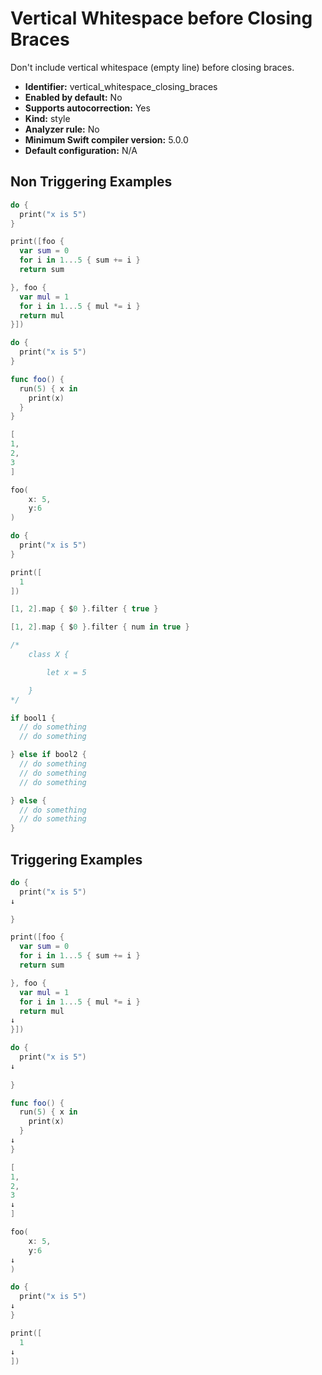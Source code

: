 # Vertical Whitespace before Closing Braces

Don't include vertical whitespace (empty line) before closing braces.

* **Identifier:** vertical_whitespace_closing_braces
* **Enabled by default:** No
* **Supports autocorrection:** Yes
* **Kind:** style
* **Analyzer rule:** No
* **Minimum Swift compiler version:** 5.0.0
* **Default configuration:** N/A

## Non Triggering Examples

```swift
do {
  print("x is 5")
}
```

```swift
print([foo {
  var sum = 0
  for i in 1...5 { sum += i }
  return sum

}, foo {
  var mul = 1
  for i in 1...5 { mul *= i }
  return mul
}])
```

```swift
do {
  print("x is 5")
}
```

```swift
func foo() {
  run(5) { x in
    print(x)
  }
}
```

```swift
[
1,
2,
3
]
```

```swift
foo(
    x: 5,
    y:6
)
```

```swift
do {
  print("x is 5")
}
```

```swift
print([
  1
])
```

```swift
[1, 2].map { $0 }.filter { true }
```

```swift
[1, 2].map { $0 }.filter { num in true }
```

```swift
/*
    class X {

        let x = 5

    }
*/
```

```swift
if bool1 {
  // do something
  // do something

} else if bool2 {
  // do something
  // do something
  // do something

} else {
  // do something
  // do something
}
```

## Triggering Examples

```swift
do {
  print("x is 5")
↓

}
```

```swift
print([foo {
  var sum = 0
  for i in 1...5 { sum += i }
  return sum

}, foo {
  var mul = 1
  for i in 1...5 { mul *= i }
  return mul
↓
}])
```

```swift
do {
  print("x is 5")
↓
  
}
```

```swift
func foo() {
  run(5) { x in
    print(x)
  }
↓
}
```

```swift
[
1,
2,
3
↓
]
```

```swift
foo(
    x: 5,
    y:6
↓
)
```

```swift
do {
  print("x is 5")
↓
}
```

```swift
print([
  1
↓
])
```
